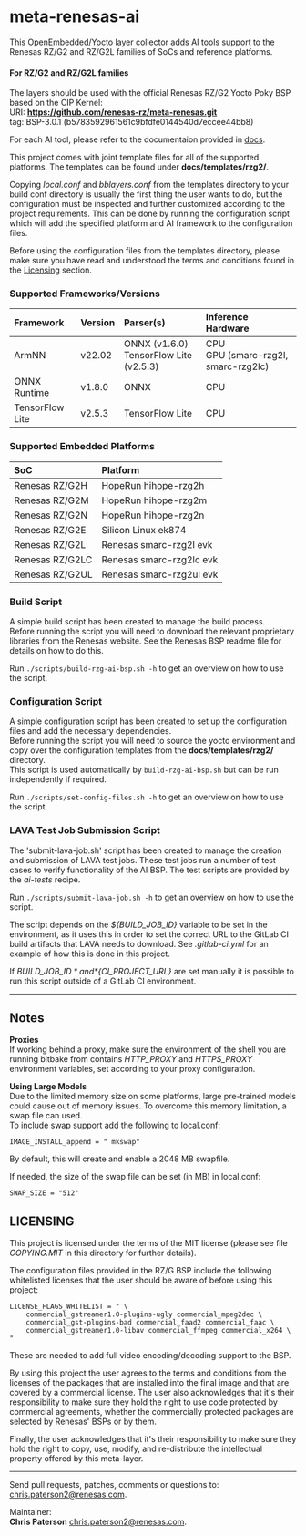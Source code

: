 # meta-renesas-ai #
This OpenEmbedded/Yocto layer collector adds AI tools support to the Renesas
RZ/G2 and RZ/G2L families of SoCs and reference platforms.

#### For RZ/G2 and RZ/G2L families ####
The layers should be used with the official Renesas RZ/G2 Yocto Poky BSP based
on the CIP Kernel:\
URI: **https://github.com/renesas-rz/meta-renesas.git** \
tag: BSP-3.0.1 (b5783592961561c9bfdfe0144540d7eccee44bb8)


For each AI tool, please refer to the documentaion provided in [docs](./docs/).


This project comes with joint template files for all of the supported platforms.
The templates can be found under **docs/templates/rzg2/**.

Copying *local.conf* and *bblayers.conf* from the templates directory to your
build conf directory is usually the first thing the user wants to do, but
the configuration must be inspected and further customized according to the
project requirements. This can be done by running the configuration script
which will add the specified platform and AI framework to the configuration
files.

Before using the configuration files from the templates directory,
please make sure you have read and understood the terms and conditions found
in the [Licensing](#licensing) section.

### Supported Frameworks/Versions ###

| Framework       | Version   | Parser(s)                                 | Inference Hardware                     |
| :-------------- | :-------- | :---------------------------------------- | :------------------------------------- |
| ArmNN           | v22.02    | ONNX (v1.6.0)<br>TensorFlow Lite (v2.5.3) | CPU<br>GPU (smarc-rzg2l, smarc-rzg2lc) |
| ONNX Runtime    | v1.8.0    | ONNX                                      | CPU                                    |
| TensorFlow Lite | v2.5.3    | TensorFlow Lite                           | CPU                                    |

### Supported Embedded Platforms ###

| SoC             | Platform                 |
| :-------------- | :----------------------- |
| Renesas RZ/G2H  | HopeRun hihope-rzg2h     |
| Renesas RZ/G2M  | HopeRun hihope-rzg2m     |
| Renesas RZ/G2N  | HopeRun hihope-rzg2n     |
| Renesas RZ/G2E  | Silicon Linux ek874      |
| Renesas RZ/G2L  | Renesas smarc-rzg2l evk  |
| Renesas RZ/G2LC | Renesas smarc-rzg2lc evk |
| Renesas RZ/G2UL | Renesas smarc-rzg2ul evk |

### Build Script ###
A simple build script has been created to manage the build process.\
Before running the script you will need to download the relevant proprietary
libraries from the Renesas website. See the Renesas BSP readme file for details
on how to do this.

Run `./scripts/build-rzg-ai-bsp.sh -h` to get an overview on how to use the
script.

### Configuration Script ###
A simple configuration script has been created to set up the configuration
files and add the necessary dependencies.\
Before running the script you will need to source the yocto environment and
copy over the configuration templates from the **docs/templates/rzg2/** directory.\
This script is used automatically by `build-rzg-ai-bsp.sh` but can be run
independently if required.

Run `./scripts/set-config-files.sh -h` to get an overview on how to use the
script.

### LAVA Test Job Submission Script ###
The 'submit-lava-job.sh' script has been created to manage the creation and
submission of LAVA test jobs. These test jobs run a number of test cases to
verify functionality of the AI BSP. The test scripts are provided by the
*ai-tests* recipe.

Run `./scripts/submit-lava-job.sh -h` to get an overview on how to use the
script.

The script depends on the *${BUILD\_JOB\_ID}* variable to be set in the
environment, as it uses this in order to set the correct URL to the GitLab CI
build artifacts that LAVA needs to download. See *.gitlab-ci.yml* for an example
of how this is done in this project.

If *${BUILD\_JOB\_ID}* and *${CI\_PROJECT\_URL}* are set manually it is possible
to run this script outside of a GitLab CI environment.

---

## Notes ##
**Proxies**\
If working behind a proxy, make sure the environment of the shell you are
running bitbake from contains *HTTP\_PROXY* and *HTTPS\_PROXY* environment
variables, set according to your proxy configuration.


**Using Large Models**\
Due to the limited memory size on some platforms, large pre-trained models could
cause out of memory issues. To overcome this memory limitation, a swap file can
used.\
To include swap support add the following to local.conf:
```
IMAGE_INSTALL_append = " mkswap"
```


By default, this will create and enable a 2048 MB swapfile.


If needed, the size of the swap file can be set (in MB) in local.conf:
```
SWAP_SIZE = "512"
```

## LICENSING ##

This project is licensed under the terms of the MIT license (please see file
*COPYING.MIT* in this directory for further details).

The configuration files provided in the RZ/G BSP include the following
whitelisted licenses that the user should be aware of before using this project:
```
LICENSE_FLAGS_WHITELIST = " \
	commercial_gstreamer1.0-plugins-ugly commercial_mpeg2dec \
	commercial_gst-plugins-bad commercial_faad2 commercial_faac \
	commercial_gstreamer1.0-libav commercial_ffmpeg commercial_x264 \
"
```
These are needed to add full video encoding/decoding support to the BSP.

By using this project the user agrees to the terms and conditions from the
licenses of the packages that are installed into the final image and that are
covered by a commercial license. The user also acknowledges that it's their
responsibility to make sure they hold the right to use code protected by
commercial agreements, whether the commercially protected packages are selected
by Renesas' BSPs or by them.

Finally, the user acknowledges that it's their responsibility to make sure
they hold the right to copy, use, modify, and re-distribute the intellectual
property offered by this meta-layer.

---

Send pull requests, patches, comments or questions to:\
[chris.paterson2@renesas.com](mailto:chris.paterson2@renesas.com).


Maintainer:\
**Chris Paterson** [chris.paterson2@renesas.com](mailto:chris.paterson2@renesas.com).
